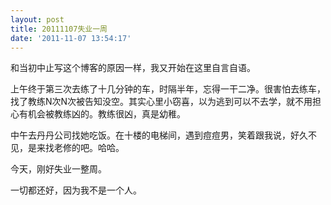 ```yaml
---
layout: post
title: 20111107失业一周
date: '2011-11-07 13:54:17'
---
```



和当初中止写这个博客的原因一样，我又开始在这里自言自语。

上午终于第三次去练了十几分钟的车，时隔半年，忘得一干二净。很害怕去练车，找了教练N次N次被告知没空。其实心里小窃喜，以为逃到可以不去学，就不用担心有机会被教练凶的。教练很凶，真是幼稚。

中午去丹丹公司找她吃饭。在十楼的电梯间，遇到痘痘男，笑着跟我说，好久不见，是来找老修的吧。哈哈。

今天，刚好失业一整周。

一切都还好，因为我不是一个人。



